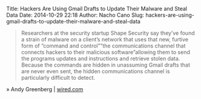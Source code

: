 Title: Hackers Are Using Gmail Drafts to Update Their Malware and Steal Data
Date: 2014-10-29 22:18
Author: Nacho Cano
Slug: hackers-are-using-gmail-drafts-to-update-their-malware-and-steal-data

> Researchers at the security startup Shape Security say they’ve found a
> strain of malware on a client’s network that uses that new, furtive
> form of ”command and control””the communications channel that connects
> hackers to their malicious software”allowing them to send the programs
> updates and instructions and retrieve stolen data. Because the
> commands are hidden in unassuming Gmail drafts that are never even
> sent, the hidden communications channel is particularly difficult to
> detect.

» Andy Greenberg | [wired.com][]

  [wired.com]: http://www.wired.com/2014/10/hackers-using-gmail-drafts-update-malware-steal-data/
    "Hackers Are Using Gmail Drafts to Update Their Malware and Steal Data"
